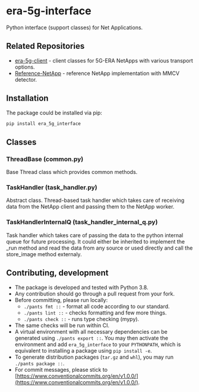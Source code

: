 # era-5g-interface
Python interface (support classes) for Net Applications.

## Related Repositories

- [era-5g-client](https://github.com/5G-ERA/era-5g-client) - client classes for 5G-ERA NetApps with various transport options.
- [Reference-NetApp](https://github.com/5G-ERA/Reference-NetApp) - reference NetApp implementation with MMCV detector.

## Installation

The package could be installed via pip:

```bash
pip install era_5g_interface
```

## Classes

### ThreadBase (common.py)

Base Thread class which provides common methods.

### TaskHandler (task_handler.py)

Abstract class. Thread-based task handler which takes care of receiving data from the NetApp client and passing them to the NetApp worker.

### TaskHandlerInternalQ (task_handler_internal_q.py)

Task handler which takes care of passing the data to the python internal queue for future processing. It could either be inherited to implement the _run method and read the data from any source or used directly and call the store_image method externaly.

## Contributing, development

- The package is developed and tested with Python 3.8.
- Any contribution should go through a pull request from your fork.
- Before committing, please run locally:
  - `./pants fmt ::` - format all code according to our standard.
  - `./pants lint ::` - checks formatting and few more things.
  - `./pants check ::` - runs type checking (mypy).
- The same checks will be run within CI.
- A virtual environment with all necessary dependencies can be generated using `./pants export ::`. 
  You may then activate the environment and add `era_5g_interface` to your `PYTHONPATH`, which is equivalent 
  to installing a package using `pip install -e`.
- To generate distribution packages (`tar.gz` and `whl`), you may run `./pants package ::`.
- For commit messages, please stick to 
  [https://www.conventionalcommits.org/en/v1.0.0/](https://www.conventionalcommits.org/en/v1.0.0/).
